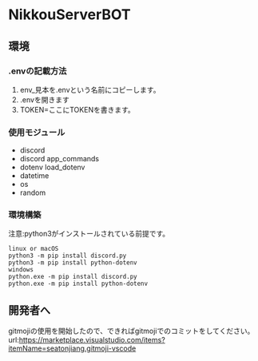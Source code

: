 # NikkouServerBOT
## 環境
### .envの記載方法
1. env_見本を.envという名前にコピーします。
2. .envを開きます
3. TOKEN=ここにTOKENを書きます。
### 使用モジュール
- discord
- discord app_commands
- dotenv load_dotenv
- datetime
- os
- random
### 環境構築
注意:python3がインストールされている前提です。
```
linux or macOS
python3 -m pip install discord.py
python3 -m pip install python-dotenv
windows
python.exe -m pip install discord.py
python.exe -m pip install python-dotenv
```

## 開発者へ
gitmojiの使用を開始したので、できればgitmojiでのコミットをしてください。
url:https://marketplace.visualstudio.com/items?itemName=seatonjiang.gitmoji-vscode